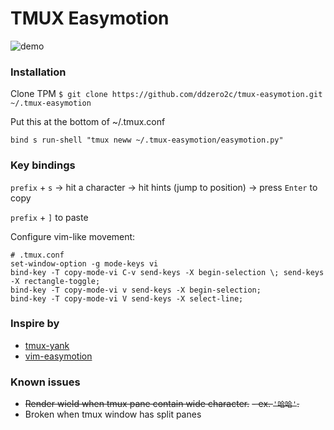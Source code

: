 # TMUX Easymotion

![demo](https://user-images.githubusercontent.com/20437334/109680947-f1bf2680-7bb7-11eb-9990-1deb3d5a5736.gif)

### Installation

Clone TPM
`$ git clone https://github.com/ddzero2c/tmux-easymotion.git ~/.tmux-easymotion`

Put this at the bottom of ~/.tmux.conf

```
bind s run-shell "tmux neww ~/.tmux-easymotion/easymotion.py"
```

### Key bindings
`prefix` + `s` -> hit a character -> hit hints (jump to position) -> press `Enter` to copy

`prefix` + `]` to paste

Configure vim-like movement:
```
# .tmux.conf
set-window-option -g mode-keys vi
bind-key -T copy-mode-vi C-v send-keys -X begin-selection \; send-keys -X rectangle-toggle;
bind-key -T copy-mode-vi v send-keys -X begin-selection;
bind-key -T copy-mode-vi V send-keys -X select-line;
```

### Inspire by
- [tmux-yank](https://github.com/tmux-plugins/tmux-yank)
- [vim-easymotion](https://github.com/easymotion/vim-easymotion)

### Known issues
- ~~Render wield when tmux pane contain wide character.~~
    ~~- ex. `'哈哈'`.~~
- Broken when tmux window has split panes
